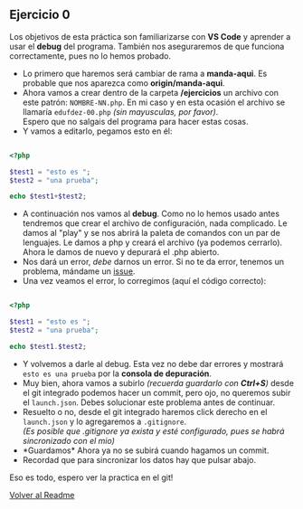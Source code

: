 ## Ejercicio 0
Los objetivos de esta práctica son familiarizarse con **VS Code** y aprender a usar el **debug** del programa. También nos aseguraremos de que funciona correctamente, pues no lo hemos probado.  

* Lo primero que haremos será cambiar de rama a **manda-aqui**. Es probable que nos aparezca como **origin/manda-aqui**.  
* Ahora vamos a crear dentro de la carpeta **/ejercicios** un archivo con este patrón: `NOMBRE-NN.php`. En mi caso y en esta ocasión el archivo se llamaría `edufdez-00.php` *(sin mayusculas, por favor)*.  
Espero que no salgais del programa para hacer estas cosas.
* Y vamos a editarlo, pegamos esto en él:

```php

<?php

$test1 = "esto es ";
$test2 = "una prueba";

echo $test1+$test2;

```

* A continuación nos vamos al **debug**. Como no lo hemos usado antes tendremos que crear el archivo de configuración, nada complicado. Le damos al "play" y se nos abrirá la paleta de comandos con un par de lenguajes. Le damos a php y creará el archivo (ya podemos cerrarlo). Ahora le damos de nuevo y depurará el .php abierto.  
* Nos dará un error, *debe* darnos un error. Si no te da error, tenemos un problema, mándame un [issue](https://github.com/EduFdezSoy/curso-php/issues).
* Una vez veamos el error, lo corregimos (aquí el código correcto):

```php

<?php

$test1 = "esto es ";
$test2 = "una prueba";

echo $test1.$test2;

```

* Y volvemos a darle al debug. Esta vez no debe dar errores y mostrará `esto es una prueba` por la **consola de depuración**.  
* Muy bien, ahora vamos a subirlo *(recuerda guardarlo con **Ctrl+S**)* desde el git integrado podemos hacer un commit, pero ojo, no queremos subir el `launch.json`. Debes solucionar este problema antes de continuar.  
* Resuelto o no, desde el git integrado haremos click derecho en el `launch.json` y lo agregaremos a `.gitignore`.  
*(Es posible que .gitignore ya exista y esté configurado, pues se habrá sincronizado con el mio)*
* \*Guardamos\* Ahora ya no se subirá cuando hagamos un commit.
* Recordad que para sincronizar los datos hay que pulsar abajo.

Eso es todo, espero ver la practica en el git!  

[Volver al Readme](https://github.com/EduFdezSoy/curso-php/blob/master/README.md#curso-php)